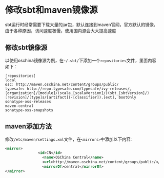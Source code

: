 # 修改sbt和maven镜像源

sbt运行时经常需要下载大量的jar包，默认连接到maven官网，官方默认的镜像，由于各种原因，访问速度极慢，使用国内源会大大提高速度

## 修改sbt镜像源

以使用oschina镜像源为例，在`~/.sbt/`下添加一个`repositories`文件，里面内容如下：
```
[repositories]
local
osc: http://maven.oschina.net/content/groups/public/
typesafe: http://repo.typesafe.com/typesafe/ivy-releases/, [organization]/[module]/(scala_[scalaVersion]/)(sbt_[sbtVersion]/)[revision]/[type]s/[artifact](-[classifier]).[ext], bootOnly
sonatype-oss-releases
maven-central
sonatype-oss-snapshots
```

## maven添加方法

修改`/etc/maven/settings.xml`文件，在`<mirrors>`中添加以下内容:
```xml
<mirror>
               <id>CN</id>
                 <name>OSChina Central</name>
                 <url>http://maven.oschina.net/content/groups/public/</url>
                 <mirrorOf>central</mirrorOf>
</mirror>
```
